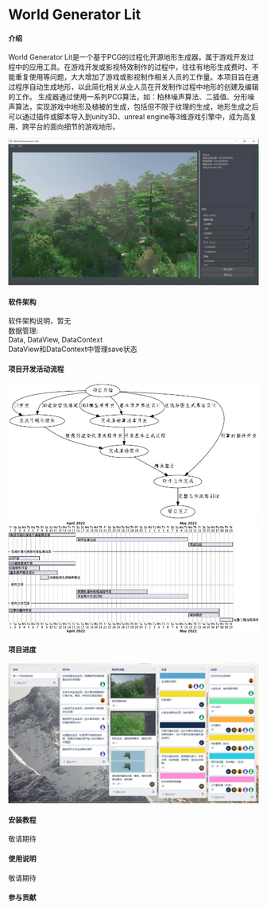 # World Generator Lit

#### 介绍

World Generator Lit是一个基于PCG的过程化开源地形生成器，属于游戏开发过程中的应用工具。在游戏开发或影视特效制作的过程中，往往有地形生成费时、不能重复使用等问题，大大增加了游戏或影视制作相关人员的工作量。本项目旨在通过程序自动生成地形，以此简化相关从业人员在开发制作过程中地形的创建及编辑的工作。
生成器通过使用一系列PCG算法，如：柏林噪声算法、二插值、分形噪声算法，实现游戏中地形及植被的生成，包括但不限于纹理的生成，地形生成之后可以通过插件或脚本导入到unity3D、unreal engine等3维游戏引擎中，成为高复用、跨平台的面向细节的游戏地形。

![截图](./doc/Screenshot%202022-06-19%20212447.png)

#### 软件架构

软件架构说明，暂无 <br>
数据管理: <br>
    Data, DataView, DataContext <br>
    DataView和DataContext中管理save状态 <br>

#### 项目开发活动流程

![项目AOE](NetworkGraph/AOE.png)
![项目甘特图](gantt/gantt.png)

#### 项目进度

![项目进度](./doc/task.png)

#### 安装教程

敬请期待

#### 使用说明

敬请期待

#### 参与贡献

